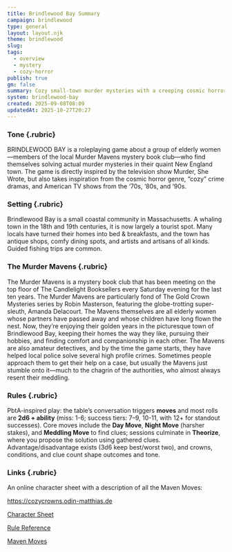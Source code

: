 ```yaml
---
title: Brindlewood Bay Summary
campaign: brindlewood
type: general
layout: layout.njk
theme: brindlewood
slug:
tags:
  - overview
  - mystery
  - cozy-horror
publish: true
gm: false
summary: Cozy small-town murder mysteries with a creeping cosmic horror undercurrent.
system: brindlewood-bay
created: 2025-09-08T08:09
updatedAt: 2025-10-27T20:27
---
```


### Tone {.rubric}
BRINDLEWOOD BAY is a roleplaying game about a group of elderly women—members of the local Murder Mavens mystery book club—who find themselves solving actual murder mysteries in their quaint New England town. The game is directly inspired by the television show Murder, She Wrote, but also takes inspiration from the cosmic horror genre, “cozy” crime dramas, and American TV shows from the ‘70s, ‘80s, and ‘90s.

### Setting {.rubric}
Brindlewood Bay is a small coastal community in Massachusetts. A whaling town in the 18th and 19th centuries, it is now largely a tourist spot. Many locals have turned their homes into bed & breakfasts, and the town has antique shops, comfy dining spots, and artists and artisans of all kinds. Guided fishing trips are common.

### The Murder Mavens {.rubric}
The Murder Mavens is a mystery book club that has been meeting on the top floor of The Candlelight Booksellers every Saturday evening for the last ten years. The Murder Mavens are particularly fond of The Gold Crown Mysteries series by Robin Masterson, featuring the globe-trotting super-sleuth, Amanda Delacourt.
The Mavens themselves are all elderly women whose partners have passed away and whose children have long flown the nest. Now, they’re enjoying their golden years in the picturesque town of Brindlewood Bay, keeping their homes the way they like, pursuing their hobbies, and finding comfort and companionship in each other.
The Mavens are also amateur detectives, and by the time the game starts, they have helped local police solve several high profile crimes. Sometimes people approach them to get their help on a case, but usually the Mavens just stumble onto it—much to the chagrin of the authorities, who almost always resent their meddling.

### Rules {.rubric}
PbtA-inspired play: the table’s conversation triggers **moves** and most rolls are **2d6 + ability** (miss: 1-6; success tiers: 7–9, 10-11, with 12+ for standout successes). Core moves include the **Day Move**, **Night Move** (harsher stakes), and **Meddling Move** to find clues; sessions culminate in **Theorize**, where you propose the solution using gathered clues. Advantage/disadvantage exists (3d6 keep best/worst two), and crowns, conditions, and clue count shape outcomes and tone.

### Links {.rubric}
An online character sheet with a description of all the Maven Moves:

https://cozycrowns.odin-matthias.de

[Character Sheet](/assets/pdfs/Brindlewood_Bay_character_sheet.pdf)

[Rule Reference](/assets/pdfs/Brindlewood_Bay_reference.pdf)

[Maven Moves](/assets/pdfs/maven_moves.pdf)